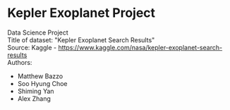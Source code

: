 # Kepler Exoplanet Project 
Data Science Project <br />
Title of dataset: "Kepler Exoplanet Search Results" <br />
Source: Kaggle -  https://www.kaggle.com/nasa/kepler-exoplanet-search-results  <br />
Authors: 
- Matthew Bazzo
- Soo Hyung Choe
- Shiming Yan
- Alex Zhang 
